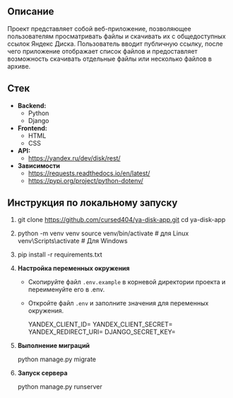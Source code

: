 ## Описание

Проект представляет собой веб-приложение, позволяющее пользователям просматривать файлы и скачивать их с общедоступных ссылок Яндекс Диска. 
Пользователь вводит публичную ссылку, после чего приложение отображает список файлов и предоставляет возможность скачивать отдельные файлы или несколько файлов в архиве.

## Cтек

* **Backend:**
    * Python
    * Django
* **Frontend:**
    * HTML
    * CSS
* **API:**
    * https://yandex.ru/dev/disk/rest/
* **Зависимости**
    * https://requests.readthedocs.io/en/latest/
    * https://pypi.org/project/python-dotenv/

## Инструкция по локальному запуску

1. 
    git clone https://github.com/cursed404/ya-disk-app.git
    cd ya-disk-app

2.  
    python -m venv venv
    source venv/bin/activate  # для Linux
    venv\Scripts\activate  # Для Windows

4.  
    pip install -r requirements.txt

5.  **Настройка переменных окружения**

    * Скопируйте файл `.env.example` в корневой директории проекта и переименуйте его в .env.
    * Откройте файл `.env` и заполните значения для переменных окружения.

        YANDEX_CLIENT_ID=
        YANDEX_CLIENT_SECRET=
        YANDEX_REDIRECT_URI=
        DJANGO_SECRET_KEY=

6.  **Выполнение миграций**

    python manage.py migrate

7.  **Запуск сервера**

    python manage.py runserver

